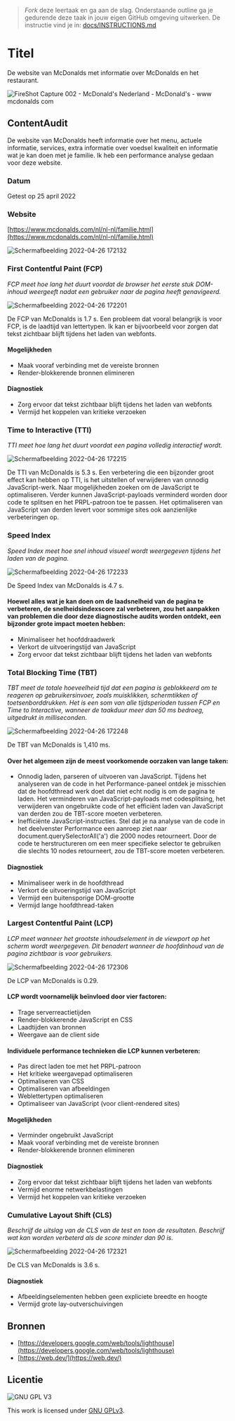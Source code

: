 > _Fork_ deze leertaak en ga aan de slag. Onderstaande outline ga je gedurende deze taak in jouw eigen GitHub omgeving uitwerken. De instructie vind je in: [docs/INSTRUCTIONS.md](docs/INSTRUCTIONS.md)

# Titel
De website van McDonalds met informatie over McDonalds en het restaurant.

![FireShot Capture 002 - McDonald's Nederland - McDonald's - www mcdonalds com](https://user-images.githubusercontent.com/69635977/165352882-00c3dcd9-786d-4015-8972-75f8860475f8.png)

## ContentAudit
De website van McDonalds heeft informatie over het menu, actuele informatie, services, extra informatie over voedsel kwaliteit en informatie wat je kan doen met je familie. Ik heb een performance analyse gedaan voor deze website.

### Datum
Getest op 25 april 2022

### Website
[https://www.mcdonalds.com/nl/nl-nl/familie.html](https://www.mcdonalds.com/nl/nl-nl/familie.html)

![Schermafbeelding 2022-04-26 172132](https://user-images.githubusercontent.com/69635977/165336369-a1fc4b34-5761-49c8-9e14-53391fdc987c.png)

### First Contentful Paint (FCP)
*FCP meet hoe lang het duurt voordat de browser het eerste stuk DOM-inhoud weergeeft nadat een gebruiker naar de pagina heeft genavigeerd.*

![Schermafbeelding 2022-04-26 172201](https://user-images.githubusercontent.com/69635977/165336442-5c3ba9dc-d4f7-4bc8-aa77-3107d12d2ec8.png)

De FCP van McDonalds is 1.7 s. Een probleem dat vooral belangrijk is voor FCP, is de laadtijd van lettertypen. Ik kan er bijvoorbeeld voor zorgen dat tekst zichtbaar blijft tijdens het laden van webfonts.

#### Mogelijkheden
- Maak vooraf verbinding met de vereiste bronnen
- Render-blokkerende bronnen elimineren

#### Diagnostiek
- Zorg ervoor dat tekst zichtbaar blijft tijdens het laden van webfonts
- Vermijd het koppelen van kritieke verzoeken

### Time to Interactive (TTI)
*TTI meet hoe lang het duurt voordat een pagina volledig interactief wordt.*

![Schermafbeelding 2022-04-26 172215](https://user-images.githubusercontent.com/69635977/165336466-6de0b2e6-a9ba-4966-a11e-5ee3325f905d.png)

De TTI van McDonalds is 5.3 s. Een verbetering die een bijzonder groot effect kan hebben op TTI, is het uitstellen of verwijderen van onnodig JavaScript-werk. Naar mogelijkheden zoeken om de JavaScript te optimaliseren. Verder kunnen JavaScript-payloads verminderd worden door code te splitsen en het PRPL-patroon toe te passen. Het optimaliseren van JavaScript van derden levert voor sommige sites ook aanzienlijke verbeteringen op.

### Speed Index
*Speed Index meet hoe snel inhoud visueel wordt weergegeven tijdens het laden van de pagina.*

![Schermafbeelding 2022-04-26 172233](https://user-images.githubusercontent.com/69635977/165336491-16ec1bca-d9bf-408e-8742-76bece13101f.png)

De Speed Index van McDonalds is 4.7 s. 

#### Hoewel alles wat je kan doen om de laadsnelheid van de pagina te verbeteren, de snelheidsindexscore zal verbeteren, zou het aanpakken van problemen die door deze diagnostische audits worden ontdekt, een bijzonder grote impact moeten hebben:
- Minimaliseer het hoofddraadwerk
- Verkort de uitvoeringstijd van JavaScript
- Zorg ervoor dat tekst zichtbaar blijft tijdens het laden van webfonts

### Total Blocking Time (TBT)
*TBT meet de totale hoeveelheid tijd dat een pagina is geblokkeerd om te reageren op gebruikersinvoer, zoals muisklikken, schermtikken of toetsenborddrukken. Het is een som van alle tijdsperioden tussen FCP en Time to Interactive, wanneer de taakduur meer dan 50 ms bedroeg, uitgedrukt in milliseconden.*

![Schermafbeelding 2022-04-26 172248](https://user-images.githubusercontent.com/69635977/165336532-1d6eeb91-d91d-41ce-8efc-c0d91c806219.png)

De TBT van McDonalds is 1,410 ms. 

#### Over het algemeen zijn de meest voorkomende oorzaken van lange taken:
- Onnodig laden, parseren of uitvoeren van JavaScript. Tijdens het analyseren van de code in het Performance-paneel ontdek je misschien dat de hoofdthread werk doet dat niet echt nodig is om de pagina te laden. Het verminderen van JavaScript-payloads met codesplitsing, het verwijderen van ongebruikte code of het efficiënt laden van JavaScript van derden zou de TBT-score moeten verbeteren.
- Inefficiënte JavaScript-instructies. Stel dat je na analyse van de code in het deelvenster Performance een aanroep ziet naar document.querySelectorAll('a') die 2000 nodes retourneert. Door de code te herstructureren om een meer specifieke selector te gebruiken die slechts 10 nodes retourneert, zou de TBT-score moeten verbeteren.

#### Diagnostiek
- Minimaliseer werk in de hoofdthread
- Verkort de uitvoeringstijd van JavaScript
- Vermijd een buitensporige DOM-grootte
- Vermijd lange hoofdthread-taken

### Largest Contentful Paint (LCP)
*LCP meet wanneer het grootste inhoudselement in de viewport op het scherm wordt weergegeven. Dit benadert wanneer de hoofdinhoud van de pagina zichtbaar is voor gebruikers.*

![Schermafbeelding 2022-04-26 172306](https://user-images.githubusercontent.com/69635977/165336550-c568405a-ccfb-4dd1-b924-c9d00b5af628.png)

De LCP van McDonalds is 0.29. 

#### LCP wordt voornamelijk beïnvloed door vier factoren:
- Trage serverreactietijden
- Render-blokkerende JavaScript en CSS
- Laadtijden van bronnen
- Weergave aan de client side

#### Individuele performance technieken die LCP kunnen verbeteren:
- Pas direct laden toe met het PRPL-patroon
- Het kritieke weergavepad optimaliseren
- Optimaliseren van CSS
- Optimaliseren van afbeeldingen
- Weblettertypen optimaliseren
- Optimaliseer van JavaScript (voor client-rendered sites)

#### Mogelijkheden
- Verminder ongebruikt JavaScript
- Maak vooraf verbinding met de vereiste bronnen
- Render-blokkerende bronnen elimineren

#### Diagnostiek
- Zorg ervoor dat tekst zichtbaar blijft tijdens het laden van webfonts
- Vermijd enorme netwerkbelastingen
- Vermijd het koppelen van kritieke verzoeken

### Cumulative Layout Shift (CLS)
_Beschrijf de uitslag van de CLS van de test en toon de resultaten. Beschrijf wat kan worden verbeterd als de score minder dan 90 is._

![Schermafbeelding 2022-04-26 172321](https://user-images.githubusercontent.com/69635977/165336573-ecb47bea-28c1-4f99-8d97-c6d693f294da.png)

De CLS van McDonalds is 3.6 s.

#### Diagnostiek
- Afbeeldingselementen hebben geen expliciete breedte en hoogte
- Vermijd grote lay-outverschuivingen

## Bronnen
- [https://developers.google.com/web/tools/lighthouse](https://developers.google.com/web/tools/lighthouse)
- [https://web.dev/](https://web.dev/)

## Licentie

![GNU GPL V3](https://www.gnu.org/graphics/gplv3-127x51.png)

This work is licensed under [GNU GPLv3](./LICENSE).
